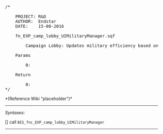 <pre>/*

	PROJECT: R&D
	AUTHOR:  Endstar
	DATE:    15-08-2016

	fn_EXP_camp_lobby_UIMilitaryManager.sqf

		Campaign Lobby: Updates military efficiency based on mission settings

	Params

		0:

	Return

		0:
*/</pre>*(Reference Wiki "placeholder")*<!-- Remove this after fill-in -->


---
*Syntaxes:*

[] call `BIS_fnc_EXP_camp_lobby_UIMilitaryManager`

---
